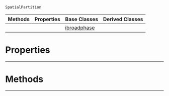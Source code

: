  `SpatialPartition`

|Methods|Properties|Base Classes|Derived Classes|
|---|---|---|---|
| | |[ibroadphase](https://github.com/PlasmaEngine/PlasmaDocs/tree/master/docs/C%2B%2B/code_reference/class_reference/ibroadphase.markdown)| |


 #  Properties


---  
 #  Methods


---  
 

 